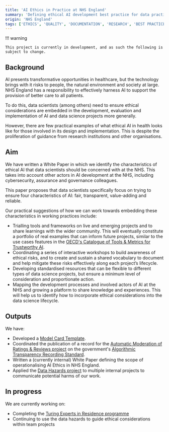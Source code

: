 ```yaml
---
title: 'AI Ethics in Practice at NHS England'
summary: 'Defining ethical AI development best practice for data practitioners in the NHS'
origin: 'NHS England'
tags: ['ETHICS', 'QUALITY', 'DOCUMENTATION', 'RESEARCH', 'BEST PRACTICE']
---
```

!!! warning

    This project is currently in development, and as such the following is subject to change.

## Background

AI presents transformative opportunities in healthcare, but the technology brings with it risks to people, the natural environment and society at large. NHS England has a responsibility to effectively harness AI to support the provision of better care to all patients.

To do this, data scientists (among others) need to ensure ethical considerations are embedded in the development, evaluation and implementation of AI and data science projects more generally.

However, there are few practical examples of what ethical AI in health looks like for those involved in its design and implementation. This is despite the proliferation of guidance from research institutions and other organisations.

## Aim

We have written a White Paper in which we identify the characteristics of ethical AI that data scientists should be concerned with at the NHS. This takes into account other actors in AI development at the NHS, including cybersecurity, assurance and governance colleagues.

This paper proposes that data scientists specifically focus on trying to ensure four characteristics of AI: fair, transparent, value-adding and reliable.

Our practical suggestions of how we can work towards embedding these characteristics in working practices include:

* Trialling tools and frameworks on live and emerging projects and to share learnings with the wider community. This will eventually constitute a portfolio of real examples that can inform future projects, similar to the use cases features in the [OECD's Catalogue of Tools & Metrics for Trustworthy AI](https://oecd.ai/en/catalogue/tool-use-cases).
* Coordinating a series of interactive workshops to build awareness of ethical risks, and to create and sustain a shared vocabulary to document and help mitigate these risks effectively along each project’s lifecycle.
* Developing standardised resources that can be flexible to different types of data science projects, but ensure a minimum level of consideration and proportionate action.
* Mapping the development processes and involved actors of AI at the NHS and growing a platform to share knowledge and experiences. This will help us to identify how to incorporate ethical considerations into the data science lifecycle.

## Outputs

We have:

* Developed a [Model Card Template](https://github.com/nhsengland/model-card).
* Coordinated the publication of a record for the [Automatic Moderation of Ratings & Reviews project](./ratings-and-reviews.md) on the government's [Algorithmic Transparency Recording Standard](https://www.gov.uk/algorithmic-transparency-records/nhs-england-nhs-dot-uk-reviews-automoderation-tool).
* Written a (currently internal) White Paper defining the scope of operationalising AI Ethics in NHS England.
* Applied the [Data Hazards project](https://datahazards.com/) to multiple internal projects to communicate potential harms of our work.

## In progress

We are currently working on:

* Completing the [Turing Experts in Residence programme](https://www.turing.ac.uk/turing-way-practitioners-hub/eirs)
* Continuing to use the data hazards to guide ethical considerations within team projects

#
